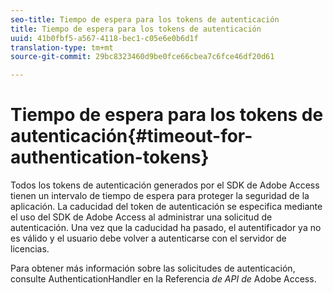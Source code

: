 ```yaml
---
seo-title: Tiempo de espera para los tokens de autenticación
title: Tiempo de espera para los tokens de autenticación
uuid: 41b0fbf5-a567-4118-bec1-c05e6e0b6d1f
translation-type: tm+mt
source-git-commit: 29bc8323460d9be0fce66cbea7c6fce46df20d61

---
```



# Tiempo de espera para los tokens de autenticación{#timeout-for-authentication-tokens}

Todos los tokens de autenticación generados por el SDK de Adobe Access tienen un intervalo de tiempo de espera para proteger la seguridad de la aplicación. La caducidad del token de autenticación se especifica mediante el uso del SDK de Adobe Access al administrar una solicitud de autenticación. Una vez que la caducidad ha pasado, el autentificador ya no es válido y el usuario debe volver a autenticarse con el servidor de licencias.

Para obtener más información sobre las solicitudes de autenticación, consulte AuthenticationHandler en la Referencia *de API de* Adobe Access.
